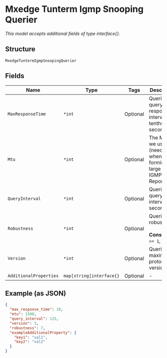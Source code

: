 
# Mxedge Tunterm Igmp Snooping Querier

*This model accepts additional fields of type interface{}.*

## Structure

`MxedgeTuntermIgmpSnoopingQuerier`

## Fields

| Name | Type | Tags | Description |
|  --- | --- | --- | --- |
| `MaxResponseTime` | `*int` | Optional | Querier's query response interval, in tenths-of-seconds |
| `Mtu` | `*int` | Optional | The MTU we use (needed when forming large IGMPv3 Reports) |
| `QueryInterval` | `*int` | Optional | Querier's query interval, in seconds |
| `Robustness` | `*int` | Optional | Querier's robustness<br><br>**Constraints**: `>= 1`, `<= 7` |
| `Version` | `*int` | Optional | Querier's maximum protocol version |
| `AdditionalProperties` | `map[string]interface{}` | Optional | - |

## Example (as JSON)

```json
{
  "max_response_time": 10,
  "mtu": 1500,
  "query_interval": 125,
  "version": 3,
  "robustness": 7,
  "exampleAdditionalProperty": {
    "key1": "val1",
    "key2": "val2"
  }
}
```

